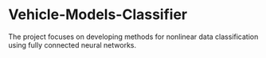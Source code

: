 # Vehicle-Models-Classifier
The project focuses on developing methods for nonlinear data classification using fully connected neural networks.
